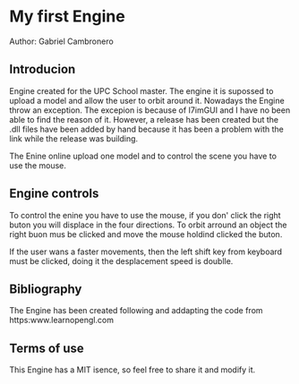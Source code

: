 <h1>My first Engine</h1>
<p>Author: Gabriel Cambronero</p>

<h2>Introducion</h2>
<p>Engine created for the UPC School master. The engine it is supossed to upload a model and allow the user to orbit 
around it. Nowadays the Engine throw an exception. The excepion is because of I7imGUI and I have no been able to find the
 reason of it. However, a release has been created but the .dll files have been added by hand because it has been a problem
with the link while the release was building.</p>
<p>The Enine online upload one model and to control the scene you have to use the mouse.</p>

<h2>Engine controls</h2>
<p> To control the enine you have to use the mouse, if you don' click the right buton you will displace in the four 
directions. To orbit arround an object the right buon mus be clicked and move the mouse holdind clicked the buton.</p>
<p>If the user wans a faster movements, then the left shift key from keyboard must be clicked, doing it the desplacement
speed is doublle.</p>

<h2>Bibliography</h2>
<p>The Engine has been created following and addapting the code from https:www.learnopengl.com</p>

<h2>Terms of use</h2>
<p>This Engine has a MIT isence, so feel free to share it and modify it.</p>
